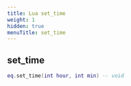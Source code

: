 ```yaml
---
title: Lua set_time
weight: 1
hidden: true
menuTitle: set_time
---
```

## set_time
```lua
eq.set_time(int hour, int min) -- void
```
